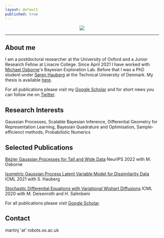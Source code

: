 ```yaml
---
layout: default
published: true
---
```

<p align="center">
  <img src="https://github.com/JorgensenMart/webpage/blob/gh-pages/me.png?raw=true"/>
</p>

***

## About me

I am a postdoctoral researcher at the University of Oxford and a Junior Research Fellow at Linacre College. Since April 2021 I have worked with [Michael Osborne](https://www.robots.ox.ac.uk/~mosb/)'s Bayesian Exploration Lab. Before that I was a PhD student under [Søren Hauberg](http://www2.compute.dtu.dk/~sohau/) at the Technical University of Denmark. My thesis is available [here](https://jorgensenmart.github.io/PhDThesis.pdf).

For all publications please visit my [Google Scholar](https://scholar.google.com/citations?user=Ncr-rA0AAAAJ&hl=da) and for short news you can follow me on [Twitter](https://twitter.com/JorgensenMart).

## Research Interests

Gaussian Processes, Scalable Bayesian Inference, Differential Geometry for Representation Learning, Bayesian Quadrature and Optimisation, Sample-efficienct methods, Probabilistic Numerics

## Selected Publications

[Bézier Gaussian Processes for Tall and Wide Data](https://arxiv.org/pdf/2209.00343.pdf) NeurIPS 2022
with M. Osborne

[Isometric Gaussian Process Latent Variable Model for Dissimilarity Data](http://proceedings.mlr.press/v139/jorgensen21a/jorgensen21a.pdf) ICML 2021
with S. Hauberg

[Stochastic Differential Equations with Variational Wishart Diffusions](http://proceedings.mlr.press/v119/jorgensen20a/jorgensen20a.pdf) ICML 2020
with M. Deisenroth and H. Salimbeni

For all publications please visit [Google Scholar](https://scholar.google.com/citations?user=Ncr-rA0AAAAJ&hl=da).

## Contact
martinj 'at' robots.ox.ac.uk
